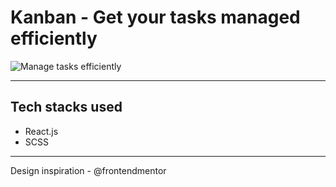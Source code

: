 # Kanban - Get your tasks managed efficiently

![Manage tasks efficiently](https://user-images.githubusercontent.com/64425886/209551448-b3fc036b-ed43-4fae-8753-7f301c21cbee.gif)

-------------
## Tech stacks used
- React.js
- SCSS

---
Design inspiration - @frontendmentor
